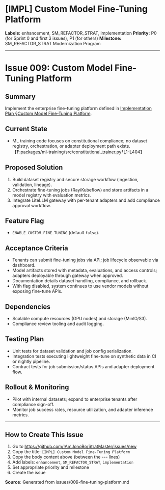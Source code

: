 # [IMPL] Custom Model Fine-Tuning Platform

**Labels:** enhancement, SM_REFACTOR_STRAT, implementation
**Priority:** P0 (for Sprint 0 and first 3 issues), P1 (for others)
**Milestone:** SM_REFACTOR_STRAT Modernization Program

---

# Issue 009: Custom Model Fine-Tuning Platform

## Summary
Implement the enterprise fine-tuning platform defined in [Implementation Plan §Custom Model Fine-Tuning Platform](../IMPLEMENTATION_PLAN.md#custom-model-fine-tuning-platform).

## Current State
- ML training code focuses on constitutional compliance; no dataset registry, orchestration, or adapter deployment path exists.【F:packages/ml-training/src/constitutional_trainer.py†L1-L404】

## Proposed Solution
1. Build dataset registry and secure storage workflow (ingestion, validation, lineage).
2. Orchestrate fine-tuning jobs (Ray/Kubeflow) and store artifacts in a model registry with evaluation metrics.
3. Integrate LiteLLM gateway with per-tenant adapters and add compliance approval workflow.

## Feature Flag
- `ENABLE_CUSTOM_FINE_TUNING` (default `false`).

## Acceptance Criteria
- Tenants can submit fine-tuning jobs via API; job lifecycle observable via dashboard.
- Model artifacts stored with metadata, evaluations, and access controls; adapters deployable through gateway when approved.
- Documentation details dataset handling, compliance, and rollback.
- With flag disabled, system continues to use vendor models without exposing fine-tune APIs.

## Dependencies
- Scalable compute resources (GPU nodes) and storage (MinIO/S3).
- Compliance review tooling and audit logging.

## Testing Plan
- Unit tests for dataset validation and job config serialization.
- Integration tests executing lightweight fine-tune on synthetic data in CI or nightly pipeline.
- Contract tests for job submission/status APIs and adapter deployment flow.

## Rollout & Monitoring
- Pilot with internal datasets; expand to enterprise tenants after compliance sign-off.
- Monitor job success rates, resource utilization, and adapter inference metrics.


---

## How to Create This Issue

1. Go to https://github.com/IAmJonoBo/StratMaster/issues/new
2. Copy the title: `[IMPL] Custom Model Fine-Tuning Platform`
3. Copy the body content above (between the --- lines)
4. Add labels: `enhancement`, `SM_REFACTOR_STRAT`, `implementation`
5. Set appropriate priority and milestone
6. Create the issue

**Source:** Generated from issues/009-fine-tuning-platform.md
